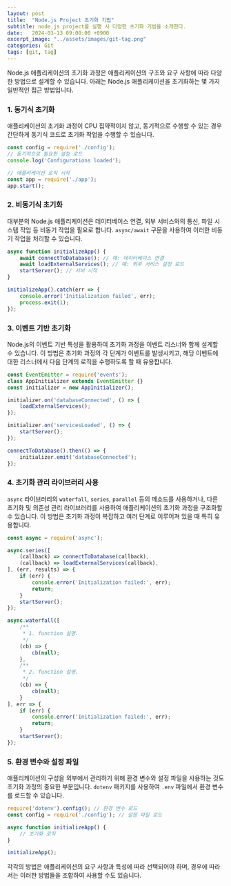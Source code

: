 ```yaml
---
layout: post
title:  "Node.js Project 초기화 기법"
subtitle: node.js project를 실행 시 다양한 초기화 기법을 소개한다.
date:   2024-03-13 09:00:00 +0900
excerpt_image: "../assets/images/git-tag.png"
categories: Git
tags: [git, tag]
---
```

Node.js 애플리케이션의 초기화 과정은 애플리케이션의 구조와 요구 사항에 따라 다양한 방법으로 설계할 수 있습니다. 
아래는 Node.js 애플리케이션을 초기화하는 몇 가지 일반적인 접근 방법입니다.

### 1. 동기식 초기화

애플리케이션의 초기화 과정이 CPU 집약적이지 않고, 동기적으로 수행할 수 있는 경우 간단하게 동기식 코드로 초기화 작업을 수행할 수 있습니다.

```javascript
const config = require('./config');
// 동기적으로 필요한 설정 로드
console.log('Configurations loaded');

// 애플리케이션 로직 시작
const app = require('./app');
app.start();
```

### 2. 비동기식 초기화

대부분의 Node.js 애플리케이션은 데이터베이스 연결, 외부 서비스와의 통신, 파일 시스템 작업 등 비동기 작업을 필요로 합니다. `async/await` 구문을 사용하여 이러한 비동기 작업을 처리할 수 있습니다.

```javascript
async function initializeApp() {
    await connectToDatabase(); // 예: 데이터베이스 연결
    await loadExternalServices(); // 예: 외부 서비스 설정 로드
    startServer(); // 서버 시작
}

initializeApp().catch(err => {
    console.error('Initialization failed', err);
    process.exit(1);
});
```

### 3. 이벤트 기반 초기화

Node.js의 이벤트 기반 특성을 활용하여 초기화 과정을 이벤트 리스너와 함께 설계할 수 있습니다. 이 방법은 초기화 과정의 각 단계가 이벤트를 발생시키고, 해당 이벤트에 대한 리스너에서 다음 단계의 로직을 수행하도록 할 때 유용합니다.

```javascript
const EventEmitter = require('events');
class AppInitializer extends EventEmitter {}
const initializer = new AppInitializer();

initializer.on('databaseConnected', () => {
    loadExternalServices();
});

initializer.on('servicesLoaded', () => {
    startServer();
});

connectToDatabase().then(() => {
    initializer.emit('databaseConnected');
});
```

### 4. 초기화 관리 라이브러리 사용

`async` 라이브러리의 `waterfall`, `series`, `parallel` 등의 메소드를 사용하거나, 다른 초기화 및 의존성 관리 라이브러리를 사용하여 애플리케이션의 초기화 과정을 구조화할 수 있습니다. 이 방법은 초기화 과정이 복잡하고 여러 단계로 이루어져 있을 때 특히 유용합니다.

```javascript
const async = require('async');

async.series([
    (callback) => connectToDatabase(callback),
    (callback) => loadExternalServices(callback),
], (err, results) => {
    if (err) {
        console.error('Initialization failed:', err);
        return;
    }
    startServer();
});
```

```javascript
async.waterfall([
    /**
     * 1. function 설명.
     */
    (cb) => {
        cb(null);
    },
    /**
     * 2. function 설명.
     */
    (cb) => {
        cb(null);
    }
], err => {
    if (err) {
        console.error('Initialization failed:', err);
        return;
    }
    startServer();
});
```

### 5. 환경 변수와 설정 파일

애플리케이션의 구성을 외부에서 관리하기 위해 환경 변수와 설정 파일을 사용하는 것도 초기화 과정의 중요한 부분입니다. `dotenv` 패키지를 사용하여 `.env` 파일에서 환경 변수를 로드할 수 있습니다.

```javascript
require('dotenv').config(); // 환경 변수 로드
const config = require('./config'); // 설정 파일 로드

async function initializeApp() {
    // 초기화 로직
}

initializeApp();
```

각각의 방법은 애플리케이션의 요구 사항과 특성에 따라 선택되어야 하며, 경우에 따라서는 이러한 방법들을 조합하여 사용할 수도 있습니다.